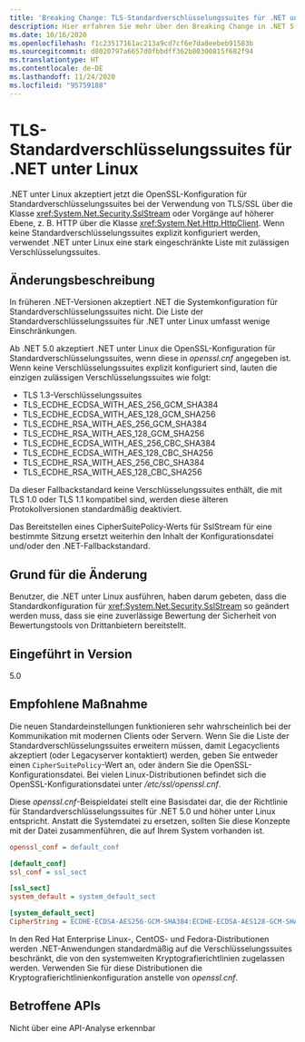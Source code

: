 ```yaml
---
title: 'Breaking Change: TLS-Standardverschlüsselungssuites für .NET unter Linux'
description: Hier erfahren Sie mehr über den Breaking Change in .NET 5.0, durch den .NET unter Linux jetzt bei der Verwendung von TLS/SSL die OpenSSL-Konfiguration für Standard-Cipher-Suites berücksichtigt.
ms.date: 10/16/2020
ms.openlocfilehash: f1c23517161ac213a9cd7cf6e7da8eebeb91583b
ms.sourcegitcommit: d8020797a6657d0fbbdff362b80300815f682f94
ms.translationtype: HT
ms.contentlocale: de-DE
ms.lasthandoff: 11/24/2020
ms.locfileid: "95759188"
---
```

# <a name="default-tls-cipher-suites-for-net-on-linux"></a>TLS-Standardverschlüsselungssuites für .NET unter Linux

.NET unter Linux akzeptiert jetzt die OpenSSL-Konfiguration für Standardverschlüsselungssuites bei der Verwendung von TLS/SSL über die Klasse <xref:System.Net.Security.SslStream> oder Vorgänge auf höherer Ebene, z. B. HTTP über die Klasse <xref:System.Net.Http.HttpClient>. Wenn keine Standardverschlüsselungssuites explizit konfiguriert werden, verwendet .NET unter Linux eine stark eingeschränkte Liste mit zulässigen Verschlüsselungssuites.

## <a name="change-description"></a>Änderungsbeschreibung

In früheren .NET-Versionen akzeptiert .NET die Systemkonfiguration für Standardverschlüsselungssuites nicht. Die Liste der Standardverschlüsselungssuites für .NET unter Linux umfasst wenige Einschränkungen.

Ab .NET 5.0 akzeptiert .NET unter Linux die OpenSSL-Konfiguration für Standardverschlüsselungssuites, wenn diese in *openssl.cnf* angegeben ist. Wenn keine Verschlüsselungssuites explizit konfiguriert sind, lauten die einzigen zulässigen Verschlüsselungssuites wie folgt:

- TLS 1.3-Verschlüsselungssuites
- TLS_ECDHE_ECDSA_WITH_AES_256_GCM_SHA384
- TLS_ECDHE_ECDSA_WITH_AES_128_GCM_SHA256
- TLS_ECDHE_RSA_WITH_AES_256_GCM_SHA384
- TLS_ECDHE_RSA_WITH_AES_128_GCM_SHA256
- TLS_ECDHE_ECDSA_WITH_AES_256_CBC_SHA384
- TLS_ECDHE_ECDSA_WITH_AES_128_CBC_SHA256
- TLS_ECDHE_RSA_WITH_AES_256_CBC_SHA384
- TLS_ECDHE_RSA_WITH_AES_128_CBC_SHA256

Da dieser Fallbackstandard keine Verschlüsselungssuites enthält, die mit TLS 1.0 oder TLS 1.1 kompatibel sind, werden diese älteren Protokollversionen standardmäßig deaktiviert.

Das Bereitstellen eines CipherSuitePolicy-Werts für SslStream für eine bestimmte Sitzung ersetzt weiterhin den Inhalt der Konfigurationsdatei und/oder den .NET-Fallbackstandard.

## <a name="reason-for-change"></a>Grund für die Änderung

Benutzer, die .NET unter Linux ausführen, haben darum gebeten, dass die Standardkonfiguration für <xref:System.Net.Security.SslStream> so geändert werden muss, dass sie eine zuverlässige Bewertung der Sicherheit von Bewertungstools von Drittanbietern bereitstellt.

## <a name="version-introduced"></a>Eingeführt in Version

5.0

## <a name="recommended-action"></a>Empfohlene Maßnahme

Die neuen Standardeinstellungen funktionieren sehr wahrscheinlich bei der Kommunikation mit modernen Clients oder Servern. Wenn Sie die Liste der Standardverschlüsselungssuites erweitern müssen, damit Legacyclients akzeptiert (oder Legacyserver kontaktiert) werden, geben Sie entweder einen `CipherSuitePolicy`-Wert an, oder ändern Sie die OpenSSL-Konfigurationsdatei. Bei vielen Linux-Distributionen befindet sich die OpenSSL-Konfigurationsdatei unter */etc/ssl/openssl.cnf*.

Diese *openssl.cnf*-Beispieldatei stellt eine Basisdatei dar, die der Richtlinie für Standardverschlüsselungssuites für .NET 5.0 und höher unter Linux entspricht. Anstatt die Systemdatei zu ersetzen, sollten Sie diese Konzepte mit der Datei zusammenführen, die auf Ihrem System vorhanden ist.

```ini
openssl_conf = default_conf

[default_conf]
ssl_conf = ssl_sect

[ssl_sect]
system_default = system_default_sect

[system_default_sect]
CipherString = ECDHE-ECDSA-AES256-GCM-SHA384:ECDHE-ECDSA-AES128-GCM-SHA256:ECDHE-RSA-AES256-GCM-SHA384:ECDHE-RSA-AES128-GCM-SHA256:ECDHE-ECDSA-AES256-SHA384:ECDHE-ECDSA-AES128-SHA256:ECDHE-RSA-AES256-SHA384:ECDHE-RSA-AES128-SHA256
```

In den Red Hat Enterprise Linux-, CentOS- und Fedora-Distributionen werden .NET-Anwendungen standardmäßig auf die Verschlüsselungssuites beschränkt, die von den systemweiten Kryptografierichtlinien zugelassen werden. Verwenden Sie für diese Distributionen die Kryptografierichtlinienkonfiguration anstelle von *openssl.cnf*.

## <a name="affected-apis"></a>Betroffene APIs

Nicht über eine API-Analyse erkennbar

<!--

### Affected APIs

- Not detectible via API analysis.

### Category

- Cryptography
- Security

-->
